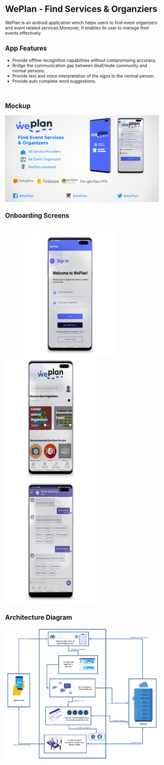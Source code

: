 # WePlan - Find Services & Organziers

WePlan is an android application which helps users to find event organizers 
and event related services.Moreover, It enables its user to manage their events 
effectively.

## App Features

- Provide offline recognition capabilities without compromising accuracy.
- Bridge the communication gap between deaf/mute community and normal persons.
- Provide text and voice interpretation of the signs to the normal person.
- Provide auto complete word suggestions.
 
 <br>
<h2> Mockup </h2>
<img src=mockup.PNG > 
<br>
<h2> Onboarding Screens </h2>
<br>

&nbsp;&nbsp;&nbsp;&nbsp;&nbsp;&nbsp;&nbsp;&nbsp;&nbsp;&nbsp;&nbsp;&nbsp;&nbsp;&nbsp;&nbsp;&nbsp;<img src=signin.png width="300" height="400"> &nbsp;&nbsp;&nbsp;&nbsp;&nbsp;&nbsp;&nbsp;&nbsp;&nbsp;&nbsp;&nbsp;&nbsp;&nbsp;&nbsp;&nbsp;&nbsp; <img src=dashboard.png width="300" height="400"> &nbsp;&nbsp;&nbsp;&nbsp;&nbsp;&nbsp;&nbsp;&nbsp;&nbsp;&nbsp;&nbsp;&nbsp;&nbsp;&nbsp;&nbsp;&nbsp; <img src=chatbot.png width="300" height="400"> 

<h2> Architecture Diagram </h2>

<img src=diagram.jpg > 
